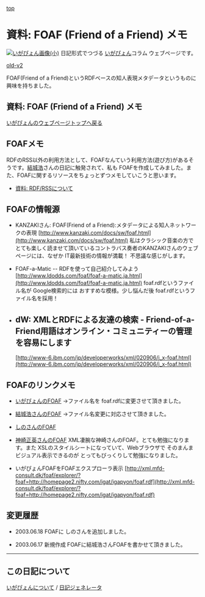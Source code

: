 [top](https://igapyon.github.io/diary/) 

資料: FOAF (Friend of a Friend) メモ
=====================================================================================================
[![いがぴょん画像(小)](https://igapyon.github.io/diary/images/iga200306s.jpg "いがぴょん")](https://igapyon.github.io/diary/memo/memoigapyon.html) 日記形式でつづる [いがぴょん](https://igapyon.github.io/diary/memo/memoigapyon.html)コラム ウェブページです。

[old-v2](memofoaf-orig.html)

FOAF(Friend of a Friend)というRDFベースの知人表現メタデータというものに興味を持ちました。

## 資料: FOAF (Friend of a Friend) メモ

[いがぴょんのウェブページトップへ戻る](../../index.html)

## FOAFメモ

RDFのRSS以外の利用方法として、FOAFなんていう利用方法(遊び方)があるそうです。[結城浩](http://www.hyuki.com/)さんの日記に触発されて、私も
FOAFを作成してみました。また、FOAFに関するリソースをちょっとずつメモしていこうと思います。

* [資料: RDF/RSSについて](memorss.html)

## FOAFの情報源

* KANZAKIさん: FOAF(Friend of a Friend):メタデータによる知人ネットワークの表現
  [http://www.kanzaki.com/docs/sw/foaf.html](http://www.kanzaki.com/docs/sw/foaf.html)
  私はクラシック音楽の方でとても楽しく読ませて頂いているコントラバス奏者のKANZAKIさんのウェブページには、なぜか
  IT最新技術の情報が満載！ 不思議な感じがします。
  
* FOAF-a-Matic -- RDFを使って自己紹介してみよう
  [http://www.ldodds.com/foaf/foaf-a-matic.ja.html](http://www.ldodds.com/foaf/foaf-a-matic.ja.html)
  foaf.rdfというファイル名が Google検索的には おすすめな模様。少し悩んだ後
  foaf.rdfというファイル名を採用！
  
* dW: XMLとRDFによる友達の検索 - Friend-of-a-Friend用語はオンライン・コミュニティーの管理を容易にします
  -
  [http://www-6.ibm.com/jp/developerworks/xml/020906/j_x-foaf.html](http://www-6.ibm.com/jp/developerworks/xml/020906/j_x-foaf.html)

## FOAFのリンクメモ

* [いがぴょんのFOAF](../../foaf.rdf)
  →ファイル名を foaf.rdfに変更させて頂きました。
  
* [結城浩さんのFOAF](http://www.hyuki.com/info/foaf.rdf)
  →ファイル名変更に対応させて頂きました。
  
* [しのさんのFOAF](http://www.freedomcat.com/profile/foaf.rdf)
  
* [神崎正英さんのFOAF](http://www.kanzaki.com/info/webwho.rdf)
  XML凄腕な神崎さんのFOAF。とても勉強になります。また XSLのスタイルシートになっていて、Webブラウザで
  そのまんまビジュアル表示できるのが とってもびっくりして勉強になりました。

* いがぴょんFOAFをFOAFエクスプローラ表示
  [http://xml.mfd-consult.dk/foaf/explorer/?foaf=http://homepage2.nifty.com/igat/igapyon/foaf.rdf](http://xml.mfd-consult.dk/foaf/explorer/?foaf=http://homepage2.nifty.com/igat/igapyon/foaf.rdf)

## 変更履歴

* 2003.06.18 FOAFに しのさんを追加しました。
  
* 2003.06.17 新規作成 FOAFに結城浩さんFOAFを書かせて頂きました。

----------------------------------------------------------------------------------------------------

## この日記について
[いがぴょんについて](https://igapyon.github.io/diary/memo/memoigapyon.html) / [日記ジェネレータ](https://github.com/igapyon/igapyonv3)
